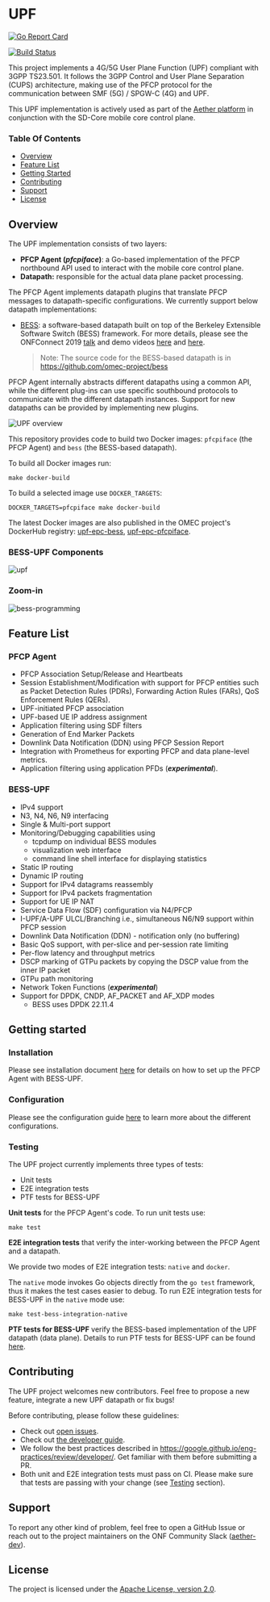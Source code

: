 <!--
SPDX-License-Identifier: Apache-2.0
Copyright 2019 Intel Corporation
-->

# UPF

[![Go Report Card](https://goreportcard.com/badge/github.com/omec-project/upf)](https://goreportcard.com/report/github.com/omec-project/upf)

[![Build Status](https://jenkins.onosproject.org/buildStatus/icon?job=bess-upf-linerate-tests&subject=Linerate+Tests)](https://jenkins.onosproject.org/job/bess-upf-linerate-tests/)

This project implements a 4G/5G User Plane Function (UPF) compliant with 3GPP
TS23.501. It follows the 3GPP Control and User Plane Separation (CUPS)
architecture, making use of the PFCP protocol for the communication between
SMF (5G) / SPGW-C (4G) and UPF.

This UPF implementation is actively used as part of the
[Aether platform](https://opennetworking.org/aether/) in conjunction with the
SD-Core mobile core control plane.

### Table Of Contents
  * [Overview](#overview)
  * [Feature List](#feature-list)
  * [Getting Started](#getting-started)
  * [Contributing](#contributing)
  * [Support](#support)
  * [License](#license)


## Overview

The UPF implementation consists of two layers:

- **PFCP Agent (_pfcpiface_)**: a Go-based implementation of the PFCP northbound API used to interact with the mobile core control plane.
- **Datapath:** responsible for the actual data plane packet processing.

The PFCP Agent implements datapath plugins that translate
  PFCP messages to datapath-specific configurations. We currently support below
  datapath implementations:
  - [BESS](https://github.com/omec-project/bess): a software-based datapath
    built on top of the Berkeley Extensible Software Switch (BESS) framework.
    For more details, please see the ONFConnect 2019 [talk](https://www.youtube.com/watch?v=fqJGWcwcOxE)
    and demo videos [here](https://www.youtube.com/watch?v=KxK64jalKHw) and
    [here](https://youtu.be/rWnZuJeUWi4).
    > Note: The source code for the BESS-based datapath is in https://github.com/omec-project/bess

PFCP Agent internally abstracts different datapaths using a common API, while
the different plug-ins can use specific southbound protocols to communicate with
the different datapath instances. Support for new datapaths can be provided by
implementing new plugins.

![UPF overview](./docs/images/upf-overview.jpg)

This repository provides code to build two Docker images: `pfcpiface` (the PFCP
Agent) and `bess` (the BESS-based datapath).

To build all Docker images run:

```
make docker-build
```

To build a selected image use `DOCKER_TARGETS`:

```
DOCKER_TARGETS=pfcpiface make docker-build
```

The latest Docker images are also published in the OMEC project's DockerHub
registry: [upf-epc-bess](https://hub.docker.com/r/omecproject/upf-epc-bess),
[upf-epc-pfcpiface](https://hub.docker.com/r/omecproject/upf-epc-pfcpiface).

### BESS-UPF Components

![upf](docs/images/upf.svg)

### Zoom-in

![bess-programming](docs/images/bess-programming.svg)

## Feature List

### PFCP Agent
* PFCP Association Setup/Release and Heartbeats
* Session Establishment/Modification with support for PFCP entities such as
  Packet Detection Rules (PDRs), Forwarding Action Rules (FARs), QoS Enforcement
  Rules (QERs).
* UPF-initiated PFCP association
* UPF-based UE IP address assignment
* Application filtering using SDF filters
* Generation of End Marker Packets
* Downlink Data Notification (DDN) using PFCP Session Report
* Integration with Prometheus for exporting PFCP and data plane-level metrics.
* Application filtering using application PFDs (_**experimental**_).

### BESS-UPF
* IPv4 support
* N3, N4, N6, N9 interfacing
* Single & Multi-port support
* Monitoring/Debugging capabilities using
  - tcpdump on individual BESS modules
  - visualization web interface
  - command line shell interface for displaying statistics
* Static IP routing
* Dynamic IP routing
* Support for IPv4 datagrams reassembly
* Support for IPv4 packets fragmentation
* Support for UE IP NAT
* Service Data Flow (SDF) configuration via N4/PFCP
* I-UPF/A-UPF ULCL/Branching i.e., simultaneous N6/N9 support within PFCP session
* Downlink Data Notification (DDN) - notification only (no buffering)
* Basic QoS support, with per-slice and per-session rate limiting
* Per-flow latency and throughput metrics
* DSCP marking of GTPu packets by copying the DSCP value from the inner IP packet
* GTPu path monitoring
* Network Token Functions (_**experimental**_)
* Support for DPDK, CNDP, AF_PACKET and AF_XDP modes
  - BESS uses DPDK 22.11.4

## Getting started

### Installation

Please see installation document [here](docs/INSTALL.md) for details on how to
set up the PFCP Agent with BESS-UPF.

### Configuration

Please see the configuration guide [here](docs/configuration-guide.md) to learn
more about the different configurations.

### Testing

The UPF project currently implements three types of tests:
  - Unit tests
  - E2E integration tests
  - PTF tests for BESS-UPF

**Unit tests** for the PFCP Agent's code. To run unit tests use:

```
make test
```

**E2E integration tests** that verify the inter-working between the PFCP Agent
and a datapath.

We provide two modes of E2E integration tests: `native` and `docker`.

The `native` mode invokes Go objects directly from the `go test` framework, thus
it makes the test cases easier to debug. To run E2E integration tests for
BESS-UPF in the `native` mode use:

```
make test-bess-integration-native
```

**PTF tests for BESS-UPF** verify the BESS-based implementation of the UPF
datapath (data plane). Details to run PTF tests for BESS-UPF can be found [here](./ptf/README.md).

## Contributing

The UPF project welcomes new contributors. Feel free to propose a new feature,
integrate a new UPF datapath or fix bugs!

Before contributing, please follow these guidelines:

* Check out [open issues](https://github.com/omec-project/upf/issues).
* Check out [the developer guide](./docs/developer-guide.md).
* We follow the best practices described in https://google.github.io/eng-practices/review/developer/.
  Get familiar with them before submitting a PR.
* Both unit and E2E integration tests must pass on CI. Please make sure that
  tests are passing with your change (see [Testing](#testing) section).

## Support

To report any other kind of problem, feel free to open a GitHub Issue or reach
out to the project maintainers on the ONF Community Slack ([aether-dev](https://app.slack.com/client/T095Z193Q/C01E4HMLBNV)).

## License

The project is licensed under the [Apache License, version 2.0](./LICENSES/Apache-2.0.txt).

